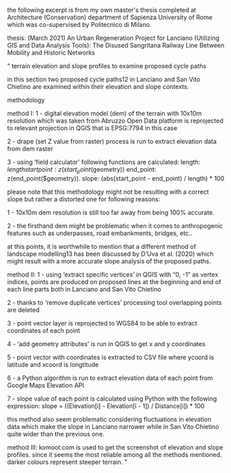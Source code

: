 the following excerpt is from my own master's thesis completed at Architecture (Conservation) department of Sapienza University of Rome which was co-supervised by Politecnico di Milano.

thesis: (March 2021) An Urban Regeneration Project for Lanciano (Utilizing GIS and Data Analysis Tools): The Disused Sangritana Railway Line Between Mobility and Historic Networks

" terrain elevation and slope profiles to examine proposed cycle paths

in this section two proposed cycle paths12 in Lanciano and San Vito Chietino are examined within their elevation and slope contexts.

methodology

method I: 1 - digital elevation model (dem) of the terrain with 10x10m resolution which was taken from Abruzzo Open Data platform is reprojected to relevant projection in QGIS that is EPSG:7794 in this case

2 - drape (set Z value from raster) process is run to extract elevation data from dem raster

3 - using ‘field calculator’ following functions are calculated: length: $length start point: z(start_point($geometry)) end_point: z(end_point($geometry)). slope: (abs(start_point - end_point) / length) * 100

please note that this methodology might not be resulting with a correct slope but rather a distorted one for following reasons:

1 - 10x10m dem resolution is still too far away from being 100% accurate.

2 - the firsthand dem might be problematic when it comes to anthropogenic features such as underpasses, road embankments, bridges, etc..

at this points, it is worthwhile to mention that a different method of landscape modelling13 has been discussed by D’Uva et al. (2020) which might result with a more accurate slope analysis of the proposed paths.

method II: 1 - using ‘extract specific vertices’ in QGIS with “0, -1” as vertex indices, points are produced on proposed lines at the beginning and end of each line parts both in Lanciano and San Vito Chietino

2 - thanks to ‘remove duplicate vertices’ processing tool overlapping points are deleted

3 - point vector layer is reprojected to WGS84 to be able to extract coordinates of each point

4 - ‘add geometry attributes’ is run in QGIS to get x and y coordinates

5 - point vector with coordinates is extracted to CSV file where ycoord is latitude and xcoord is longtitude

6 - a Python algorithm is run to extract elevation data of each point from Google Maps Elevation API

7 - slope value of each point is calculated using Python with the following expression: slope = ((Elevation[i] - Elevation[i - 1]) / Distance[i]) * 100

this method also seem problematic considering fluctuations in elevation data which make the slope in Lanciano narrower while in San Vito Chietino quite wider than the previous one.

method III: komoot.com is used to get the screenshot of elevation and slope profiles. since it seems the most reliable among all the methods mentioned. darker colours represent steeper terrain. "